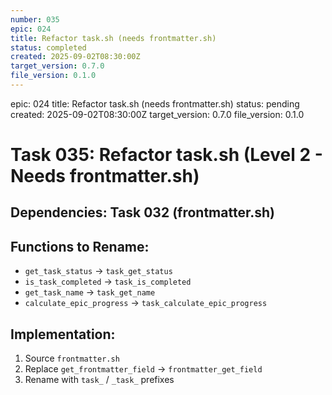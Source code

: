 ```yaml
---
number: 035
epic: 024
title: Refactor task.sh (needs frontmatter.sh)
status: completed
created: 2025-09-02T08:30:00Z
target_version: 0.7.0
file_version: 0.1.0
---
```

epic: 024
title: Refactor task.sh (needs frontmatter.sh)
status: pending
created: 2025-09-02T08:30:00Z
target_version: 0.7.0
file_version: 0.1.0

# Task 035: Refactor task.sh (Level 2 - Needs frontmatter.sh)

## Dependencies: Task 032 (frontmatter.sh)

## Functions to Rename:
- `get_task_status` → `task_get_status`
- `is_task_completed` → `task_is_completed`
- `get_task_name` → `task_get_name`
- `calculate_epic_progress` → `task_calculate_epic_progress`

## Implementation:
1. Source `frontmatter.sh`
2. Replace `get_frontmatter_field` → `frontmatter_get_field`
3. Rename with `task_` / `_task_` prefixes